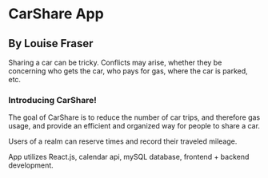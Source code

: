 # CarShare App
## By Louise Fraser

Sharing a car can be tricky. Conflicts may arise, whether they be concerning who gets the car, who pays for gas, where the car is parked, etc. 

### Introducing CarShare!

The goal of CarShare is to reduce the number of car trips, and therefore gas usage, and provide an efficient and organized way for people to share a car. 

Users of a realm can reserve times and record their traveled mileage. 

App utilizes React.js, calendar api, mySQL database, frontend + backend development.

